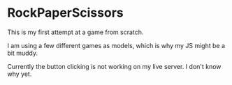 # RockPaperScissors
This is my first attempt at a game from scratch.

I am using a few different games as models, which is why my JS might be a bit muddy. 

Currently the button clicking is not working on my live server. I don't know why yet. 
